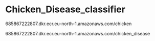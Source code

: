# Chicken_Disease_classifier


685867222807.dkr.ecr.eu-north-1.amazonaws.com/chicken

685867222807.dkr.ecr.eu-north-1.amazonaws.com/chicken_disease